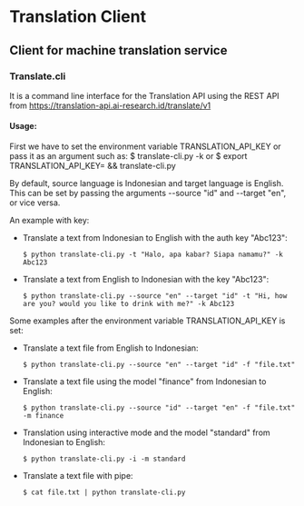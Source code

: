 # Translation Client

## Client for machine translation service

### Translate.cli 
It is a command line interface for the Translation API using the REST API from 
https://translation-api.ai-research.id/translate/v1

#### Usage:
First we have to set the environment variable TRANSLATION_API_KEY or pass it as an argument such as:
   $ translate-cli.py -k <key>
or
   $ export TRANSLATION_API_KEY=<key> && translate-cli.py

By default, source language is Indonesian and target language is English.
This can be set by passing the arguments --source "id" and --target "en", or vice versa.

An example with key:
- Translate a text from Indonesian to English with the auth key "Abc123":
  ```
  $ python translate-cli.py -t "Halo, apa kabar? Siapa namamu?" -k Abc123
  ```
   
- Translate a text from English to Indonesian with the key "Abc123":
  ```
  $ python translate-cli.py --source "en" --target "id" -t "Hi, how are you? would you like to drink with me?" -k Abc123
  ```

Some examples after the environment variable TRANSLATION_API_KEY is set:
- Translate a text file from English to Indonesian:
  ```
  $ python translate-cli.py --source "en" --target "id" -f "file.txt"
  ```

- Translate a text file using the model "finance" from Indonesian to English:
  ```
  $ python translate-cli.py --source "id" --target "en" -f "file.txt" -m finance
  ```

- Translation using interactive mode and the model "standard" from Indonesian to English:
  ```
  $ python translate-cli.py -i -m standard
  ```

- Translate a text file with pipe:
  ```
  $ cat file.txt | python translate-cli.py
  ```
